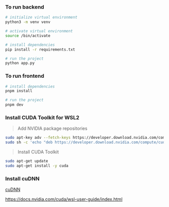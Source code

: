 ### To run backend

```zsh
# initialize virtual environment
python3 -m venv venv

# activate virtual environment
source /bin/activate

# install dependencies
pip install -r requirements.txt

# run the project
python app.py
```

### To run frontend

```zsh
# install dependencies
pnpm install

# run the project
pnpm dev
```

### Install CUDA Toolkit for WSL2

> Add NVIDIA package repositories

```zsh
sudo apt-key adv --fetch-keys https://developer.download.nvidia.com/compute/cuda/repos/wsl-ubuntu/x86_64/3bf863cc.pub
sudo sh -c 'echo "deb https://developer.download.nvidia.com/compute/cuda/repos/wsl-ubuntu/x86_64 /" > /etc/apt/sources.list.d/cuda.list'
```

> Install CUDA Toolkit

```zsh
sudo apt-get update
sudo apt-get install -y cuda
```

### Install cuDNN

[cuDNN](https://developer.nvidia.com/cudnn-downloads?target_os=Linux&target_arch=x86_64&Distribution=Debian&target_version=12&target_type=deb_local)

https://docs.nvidia.com/cuda/wsl-user-guide/index.html
